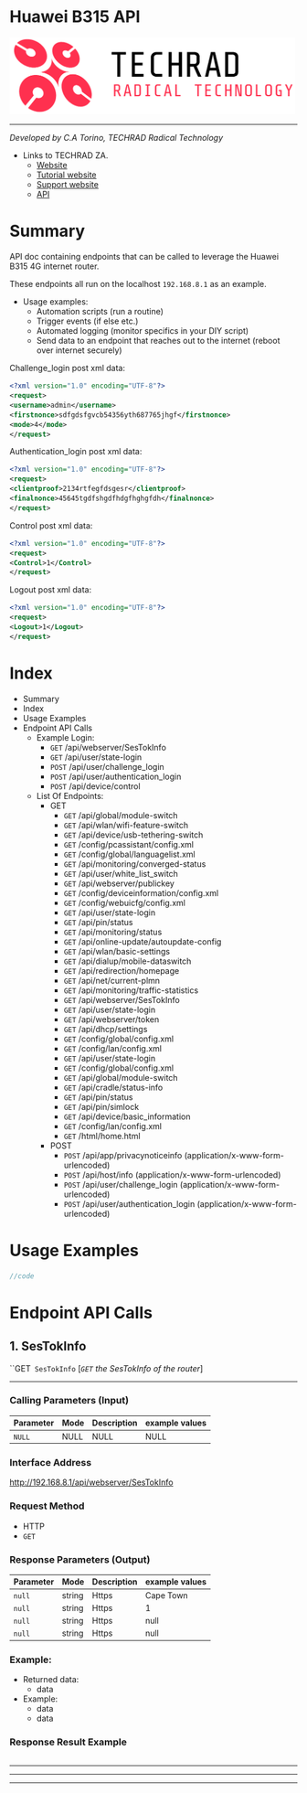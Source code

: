 # Huawei B315 API

[<img src="img/logo.png" width="500"/>](img/logo.png)

---

*Developed by C.A Torino, TECHRAD Radical Technology*
* Links to TECHRAD ZA.
    * [Website](https://www.techrad.co.za)
    * [Tutorial website](https://tutorials.techrad.co.za)
    * [Support website](https://support.techrad.co.za)
    * [API](https://www.techrad.co.za/apisource/public/apps/fusio)

# Summary

API doc containing endpoints that can be called to leverage the Huawei B315 4G internet router.

These endpoints all run on the localhost `192.168.8.1` as an example.

- Usage examples: 
    - Automation scripts (run a routine)
    - Trigger events (if else etc.)
    - Automated logging (monitor specifics in your DIY script)
    - Send data to an endpoint that reaches out to the internet (reboot over internet securely)

Challenge_login post xml data:

```xml
<?xml version="1.0" encoding="UTF-8"?>
<request>
<username>admin</username>
<firstnonce>sdfgdsfgvcb54356yth687765jhgf</firstnonce>
<mode>4</mode>
</request>
```

Authentication_login post xml data:

```xml
<?xml version="1.0" encoding="UTF-8"?>
<request>
<clientproof>2134rtfegfdsgesr</clientproof>
<finalnonce>45645tgdfshgdfhdgfhghgfdh</finalnonce>
</request>
```

Control post xml data:

```xml
<?xml version="1.0" encoding="UTF-8"?>
<request>
<Control>1</Control>
</request>
```

Logout post xml data:

```xml
<?xml version="1.0" encoding="UTF-8"?>
<request>
<Logout>1</Logout>
</request>
```

# Index
- Summary
- Index
- Usage Examples
- Endpoint API Calls
    - Example Login:
        - `GET` /api/webserver/SesTokInfo
        - `GET` /api/user/state-login
        - `POST` /api/user/challenge_login
        - `POST` /api/user/authentication_login
        - `POST` /api/device/control
    - List Of Endpoints:
        - GET
            - `GET` /api/global/module-switch
            - `GET` /api/wlan/wifi-feature-switch
            - `GET` /api/device/usb-tethering-switch
            - `GET` /config/pcassistant/config.xml
            - `GET` /config/global/languagelist.xml
            - `GET` /api/monitoring/converged-status
            - `GET` /api/user/white_list_switch
            - `GET` /api/webserver/publickey
            - `GET` /config/deviceinformation/config.xml
            - `GET` /config/webuicfg/config.xml
            - `GET` /api/user/state-login
            - `GET` /api/pin/status
            - `GET` /api/monitoring/status
            - `GET` /api/online-update/autoupdate-config
            - `GET` /api/wlan/basic-settings
            - `GET` /api/dialup/mobile-dataswitch
            - `GET` /api/redirection/homepage
            - `GET` /api/net/current-plmn
            - `GET` /api/monitoring/traffic-statistics
            - `GET` /api/webserver/SesTokInfo
            - `GET` /api/user/state-login
            - `GET` /api/webserver/token
            - `GET` /api/dhcp/settings
            - `GET` /config/global/config.xml
            - `GET` /config/lan/config.xml
            - `GET` /api/user/state-login
            - `GET` /config/global/config.xml
            - `GET` /api/global/module-switch
            - `GET` /api/cradle/status-info
            - `GET` /api/pin/status
            - `GET` /api/pin/simlock
            - `GET` /api/device/basic_information
            - `GET` /config/lan/config.xml
            - `GET` /html/home.html
        - POST
            - `POST` /api/app/privacynoticeinfo (application/x-www-form-urlencoded)
            - `POST` /api/host/info (application/x-www-form-urlencoded)
            - `POST` /api/user/challenge_login (application/x-www-form-urlencoded)
            - `POST` /api/user/authentication_login (application/x-www-form-urlencoded)


# Usage Examples

```PHP
//code
```


# Endpoint API Calls

## 1. SesTokInfo

``GET` SesTokInfo` [*`GET` the SesTokInfo of the router*]

-------------------

### Calling Parameters (Input)
| Parameter  |  Mode  | Description  | example values  |
| :------------ | :------------ | :------------ | :------------ |
|`NULL`      |NULL |NULL      |NULL |

### Interface Address

http://192.168.8.1/api/webserver/SesTokInfo

### Request Method

- HTTP 
- `GET`

### Response Parameters (Output)
| Parameter  |  Mode  | Description  | example values  |
| :------------ | :------------ | :------------ | :------------ |
|`null`            |string      |Https        |Cape Town                   |
|`null`            |string      |Https        |1                           |
|`null`            |string      |Https        |null   |
|`null`            |string      |Https        |null   |

### Example:

- Returned data: 
   - data
- Example: 
   - data
   - data

### Response Result Example
```JSON

```

---
---
---
